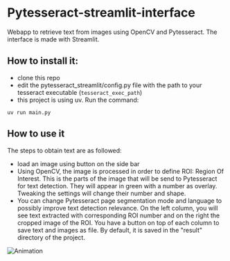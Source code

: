 # Pytesseract-streamlit-interface

Webapp to retrieve text from images using OpenCV and Pytesseract. The interface is made with Streamlit.


## How to install it:

* clone this repo
* edit the pytesseract_streamlit/config.py file with the path to your tesseract executable (```tesseract_exec_path```)
* this project is using uv. Run the command:
```
uv run main.py
```

## How to use it
The steps to obtain text are as followed:
  - load an image using button on the side bar
  - Using OpenCV, the image is processed in order to define ROI: Region Of Interest. 
    This is the parts of the image that will be send to Pytesseract for text detection.
    They will appear in green with a number as overlay. Tweaking the settings will change their number and shape.
  - You can change Pytesseract page segmentation mode and language to possibly improve text detection relevance.
    On the left column, you will see text extracted with corresponding ROI number and on the right the cropped image of the ROI.
    You have a button on top of each column to save text and images as file. By default, it is saved in the "result" directory of the project.
    
![Animation](https://user-images.githubusercontent.com/66461774/165033937-b0ba5251-01e0-4a82-90bd-6898889aae4c.gif)
